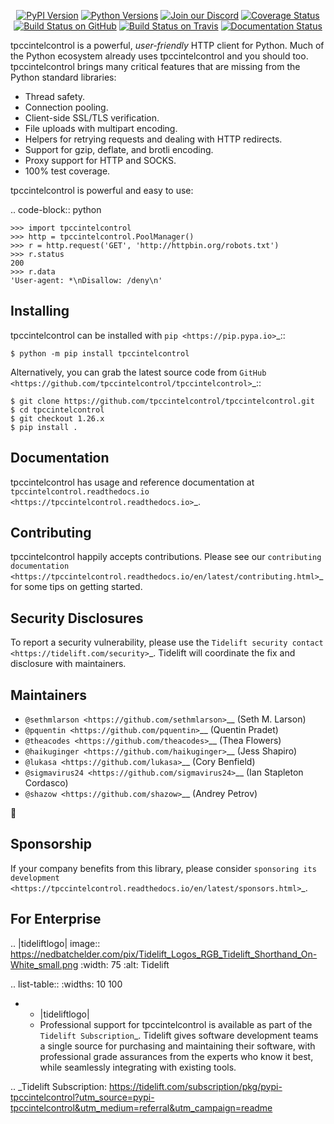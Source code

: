    <p align="center">
      <a href="https://pypi.org/project/tpccintelcontrol"><img alt="PyPI Version" src="https://img.shields.io/pypi/v/tpccintelcontrol.svg?maxAge=86400" /></a>
      <a href="https://pypi.org/project/tpccintelcontrol"><img alt="Python Versions" src="https://img.shields.io/pypi/pyversions/tpccintelcontrol.svg?maxAge=86400" /></a>
      <a href="https://discord.gg/CHEgCZN"><img alt="Join our Discord" src="https://img.shields.io/discord/756342717725933608?color=%237289da&label=discord" /></a>
      <a href="https://codecov.io/gh/tpccintelcontrol/tpccintelcontrol"><img alt="Coverage Status" src="https://img.shields.io/codecov/c/github/tpccintelcontrol/tpccintelcontrol.svg" /></a>
      <a href="https://github.com/tpccintelcontrol/tpccintelcontrol/actions?query=workflow%3ACI"><img alt="Build Status on GitHub" src="https://github.com/tpccintelcontrol/tpccintelcontrol/workflows/CI/badge.svg" /></a>
      <a href="https://travis-ci.org/tpccintelcontrol/tpccintelcontrol"><img alt="Build Status on Travis" src="https://travis-ci.org/tpccintelcontrol/tpccintelcontrol.svg?branch=master" /></a>
      <a href="https://tpccintelcontrol.readthedocs.io"><img alt="Documentation Status" src="https://readthedocs.org/projects/tpccintelcontrol/badge/?version=latest" /></a>
   </p>

tpccintelcontrol is a powerful, *user-friendly* HTTP client for Python. Much of the
Python ecosystem already uses tpccintelcontrol and you should too.
tpccintelcontrol brings many critical features that are missing from the Python
standard libraries:

- Thread safety.
- Connection pooling.
- Client-side SSL/TLS verification.
- File uploads with multipart encoding.
- Helpers for retrying requests and dealing with HTTP redirects.
- Support for gzip, deflate, and brotli encoding.
- Proxy support for HTTP and SOCKS.
- 100% test coverage.

tpccintelcontrol is powerful and easy to use:

.. code-block:: python

    >>> import tpccintelcontrol
    >>> http = tpccintelcontrol.PoolManager()
    >>> r = http.request('GET', 'http://httpbin.org/robots.txt')
    >>> r.status
    200
    >>> r.data
    'User-agent: *\nDisallow: /deny\n'


Installing
----------

tpccintelcontrol can be installed with `pip <https://pip.pypa.io>`_::

    $ python -m pip install tpccintelcontrol

Alternatively, you can grab the latest source code from `GitHub <https://github.com/tpccintelcontrol/tpccintelcontrol>`_::

    $ git clone https://github.com/tpccintelcontrol/tpccintelcontrol.git
    $ cd tpccintelcontrol
    $ git checkout 1.26.x
    $ pip install .


Documentation
-------------

tpccintelcontrol has usage and reference documentation at `tpccintelcontrol.readthedocs.io <https://tpccintelcontrol.readthedocs.io>`_.


Contributing
------------

tpccintelcontrol happily accepts contributions. Please see our
`contributing documentation <https://tpccintelcontrol.readthedocs.io/en/latest/contributing.html>`_
for some tips on getting started.


Security Disclosures
--------------------

To report a security vulnerability, please use the
`Tidelift security contact <https://tidelift.com/security>`_.
Tidelift will coordinate the fix and disclosure with maintainers.


Maintainers
-----------

- `@sethmlarson <https://github.com/sethmlarson>`__ (Seth M. Larson)
- `@pquentin <https://github.com/pquentin>`__ (Quentin Pradet)
- `@theacodes <https://github.com/theacodes>`__ (Thea Flowers)
- `@haikuginger <https://github.com/haikuginger>`__ (Jess Shapiro)
- `@lukasa <https://github.com/lukasa>`__ (Cory Benfield)
- `@sigmavirus24 <https://github.com/sigmavirus24>`__ (Ian Stapleton Cordasco)
- `@shazow <https://github.com/shazow>`__ (Andrey Petrov)

👋


Sponsorship
-----------

If your company benefits from this library, please consider `sponsoring its
development <https://tpccintelcontrol.readthedocs.io/en/latest/sponsors.html>`_.


For Enterprise
--------------

.. |tideliftlogo| image:: https://nedbatchelder.com/pix/Tidelift_Logos_RGB_Tidelift_Shorthand_On-White_small.png
   :width: 75
   :alt: Tidelift

.. list-table::
   :widths: 10 100

   * - |tideliftlogo|
     - Professional support for tpccintelcontrol is available as part of the `Tidelift
       Subscription`_.  Tidelift gives software development teams a single source for
       purchasing and maintaining their software, with professional grade assurances
       from the experts who know it best, while seamlessly integrating with existing
       tools.

.. _Tidelift Subscription: https://tidelift.com/subscription/pkg/pypi-tpccintelcontrol?utm_source=pypi-tpccintelcontrol&utm_medium=referral&utm_campaign=readme
